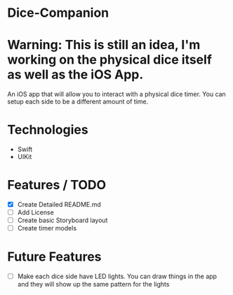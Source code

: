 # Dice-Companion

# Warning: This is still an idea, I'm working on the physical dice itself as well as the iOS App.

An iOS app that will allow you to interact with a physical dice timer. You can setup each side to be a different amount of time.

# Technologies

* Swift
* UIKit

# Features / TODO

- [X] Create Detailed README.md
- [ ] Add License
- [ ] Create basic Storyboard layout
- [ ] Create timer models

# Future Features

- [ ] Make each dice side have LED lights. You can draw things in the app and they will show up the same pattern for the lights